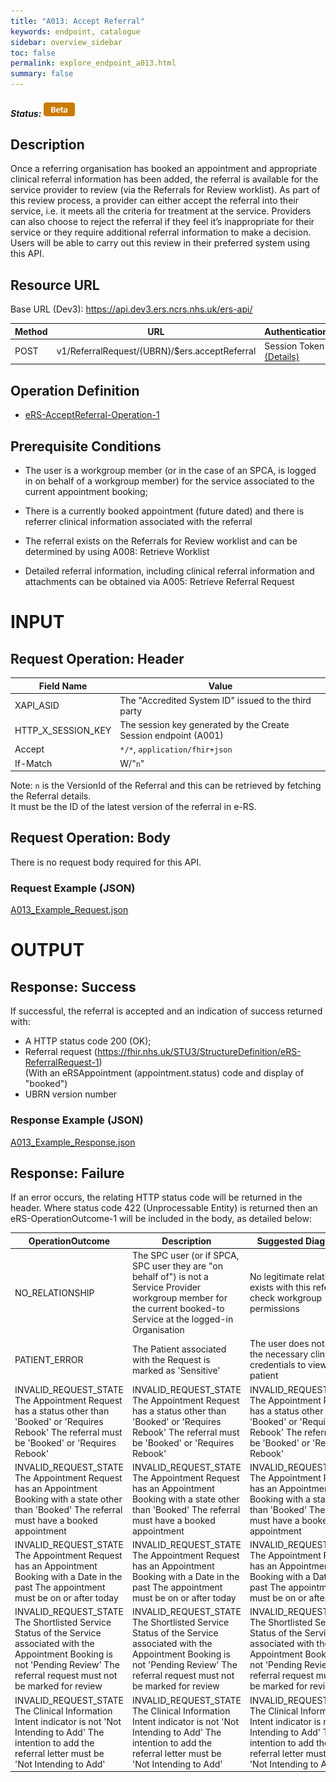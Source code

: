 ```yaml
---
title: "A013: Accept Referral"
keywords: endpoint, catalogue
sidebar: overview_sidebar
toc: false
permalink: explore_endpoint_a013.html
summary: false
---
```


##### Status: ![Beta](images/icons/api_beta.png)

## Description
Once a referring organisation has booked an appointment and appropriate clinical referral information has been added, the referral is available for the service provider to review (via the Referrals for Review worklist).
As part of this review process, a provider can either accept the referral into their service, i.e. it meets all the criteria for treatment at the service.  Providers can also choose to reject the referral if they feel it’s inappropriate for their service or they require additional referral information to make a decision. Users will be able to carry out this review in their preferred system using this API.


## Resource URL

Base URL (Dev3): https://api.dev3.ers.ncrs.nhs.uk/ers-api/

| Method       | URL                                           | Authentication   |
| -------------| -----------------------------------------     | ---------------- |
| POST         | v1/ReferralRequest/{UBRN}/$ers.acceptReferral | Session Token [(Details)](develop_business_flow_bf001.html) |


## Operation Definition
- [eRS-AcceptReferral-Operation-1](https://fhir.nhs.uk/STU3/OperationDefinition/eRS-AcceptReferral-Operation-1/_history/1.0)

## Prerequisite Conditions
- The user is a workgroup member (or in the case of an SPCA, is logged in on behalf of a workgroup member) for the service associated to the current appointment booking;  

- There is a currently booked appointment (future dated) and there is referrer clinical information associated with the referral  

- The referral exists on the Referrals for Review worklist and can be determined by using A008: Retrieve Worklist  

- Detailed referral information, including clinical referral information and attachments can be obtained via A005: Retrieve Referral Request  

# INPUT
## Request Operation: Header

| Field Name | Value |
| ---------- | ----- |
| XAPI_ASID | The "Accredited System ID" issued to the third party |
| HTTP_X_SESSION_KEY | The session key generated by the Create Session endpoint (A001) |
| Accept | `*/*`, `application/fhir+json` |
| If-Match | W/"`n`" |

Note: `n` is the VersionId of the Referral and this can be retrieved by fetching the Referral details.  
It must be the ID of the latest version of the referral in e-RS.

## Request Operation: Body
There is no request body required for this API.

### Request Example (JSON)
[A013_Example_Request.json](filepath)

# OUTPUT
## Response: Success
If successful, the referral is accepted and an indication of success returned with:
-	A HTTP status code 200 (OK);
-	Referral request (https://fhir.nhs.uk/STU3/StructureDefinition/eRS-ReferralRequest-1)  
(With an eRSAppointment (appointment.status) code and display of "booked")
-	UBRN version number

### Response Example (JSON)
[A013_Example_Response.json](filepath)

## Response: Failure
If an error occurs, the relating HTTP status code will be returned in the header. Where status code 422 (Unprocessable Entity) is returned then an eRS-OperationOutcome-1 will be included in the body, as detailed below:

| OperationOutcome | Description | Suggested Diagnostic |
| ---------------- | ----------- | -------------------- |
| NO_RELATIONSHIP  | The SPC user (or if SPCA, SPC user they are "on behalf of") is not a Service Provider workgroup member for the current booked-to Service at the logged-in Organisation | No legitimate relationship exists with this referral, check workgroup permissions |
| PATIENT_ERROR | The Patient associated with the Request is marked as 'Sensitive' | The user does not have the necessary clinical credentials to view this patient |
| INVALID_REQUEST_STATE	The Appointment Request has a status other than 'Booked' or 'Requires Rebook'	The referral must be 'Booked' or 'Requires Rebook' | INVALID_REQUEST_STATE	The Appointment Request has a status other than 'Booked' or 'Requires Rebook'	The referral must be 'Booked' or 'Requires Rebook' | INVALID_REQUEST_STATE	The Appointment Request has a status other than 'Booked' or 'Requires Rebook'	The referral must be 'Booked' or 'Requires Rebook' |
| INVALID_REQUEST_STATE 	The Appointment Request has an Appointment Booking with a state other than 'Booked'	The referral must have a booked appointment | INVALID_REQUEST_STATE 	The Appointment Request has an Appointment Booking with a state other than 'Booked'	The referral must have a booked appointment | INVALID_REQUEST_STATE 	The Appointment Request has an Appointment Booking with a state other than 'Booked'	The referral must have a booked appointment |
| INVALID_REQUEST_STATE 	The Appointment Request has an Appointment Booking with a Date in the past	The appointment must be on or after today | INVALID_REQUEST_STATE 	The Appointment Request has an Appointment Booking with a Date in the past	The appointment must be on or after today | INVALID_REQUEST_STATE 	The Appointment Request has an Appointment Booking with a Date in the past	The appointment must be on or after today |
| INVALID_REQUEST_STATE 	The Shortlisted Service Status of the Service associated with the Appointment Booking is not 'Pending Review'	The referral request must not be marked for review | INVALID_REQUEST_STATE 	The Shortlisted Service Status of the Service associated with the Appointment Booking is not 'Pending Review'	The referral request must not be marked for review | INVALID_REQUEST_STATE 	The Shortlisted Service Status of the Service associated with the Appointment Booking is not 'Pending Review'	The referral request must not be marked for review |
| INVALID_REQUEST_STATE 	The Clinical Information Intent indicator is not 'Not Intending to Add'	The intention to add the referral letter must be 'Not Intending to Add' | INVALID_REQUEST_STATE 	The Clinical Information Intent indicator is not 'Not Intending to Add'	The intention to add the referral letter must be 'Not Intending to Add' | INVALID_REQUEST_STATE 	The Clinical Information Intent indicator is not 'Not Intending to Add'	The intention to add the referral letter must be 'Not Intending to Add' |
